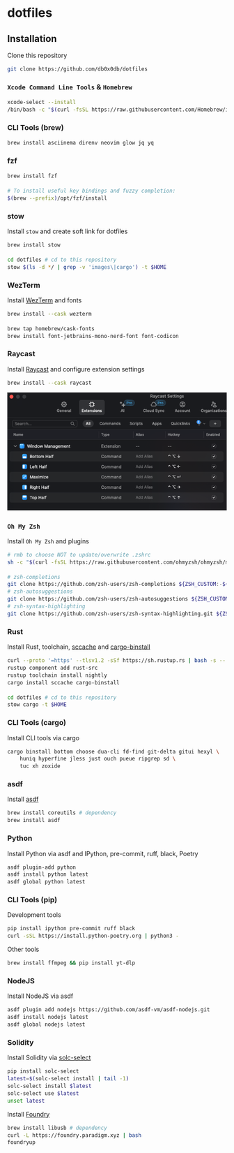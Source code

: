 # dotfiles
## Installation
Clone this repository
```bash
git clone https://github.com/db0x0db/dotfiles
```

### `Xcode Command Line Tools` & `Homebrew`
```bash
xcode-select --install
/bin/bash -c "$(curl -fsSL https://raw.githubusercontent.com/Homebrew/install/HEAD/install.sh)"
```

### CLI Tools (brew)
```bash
brew install asciinema direnv neovim glow jq yq
```

### fzf
```bash
brew install fzf

# To install useful key bindings and fuzzy completion:
$(brew --prefix)/opt/fzf/install
```

### stow
Install `stow` and create soft link for dotfiles
```bash
brew install stow

cd dotfiles # cd to this repository
stow $(ls -d */ | grep -v 'images\|cargo') -t $HOME
```

### WezTerm
Install [WezTerm](https://wezfurlong.org/wezterm/) and fonts
```bash
brew install --cask wezterm

brew tap homebrew/cask-fonts
brew install font-jetbrains-mono-nerd-font font-codicon
```

### Raycast
Install [Raycast](https://www.raycast.com/) and configure extension settings
```bash
brew install --cask raycast
```

![](images/raycast-extension-setting.png)

### `Oh My Zsh`
Install `Oh My Zsh` and plugins
```bash
# rmb to choose NOT to update/overwrite .zshrc
sh -c "$(curl -fsSL https://raw.githubusercontent.com/ohmyzsh/ohmyzsh/master/tools/install.sh)"

# zsh-completions
git clone https://github.com/zsh-users/zsh-completions ${ZSH_CUSTOM:-${ZSH:-~/.oh-my-zsh}/custom}/plugins/zsh-completions
# zsh-autosuggestions
git clone https://github.com/zsh-users/zsh-autosuggestions ${ZSH_CUSTOM:-~/.oh-my-zsh/custom}/plugins/zsh-autosuggestions
# zsh-syntax-highlighting
git clone https://github.com/zsh-users/zsh-syntax-highlighting.git ${ZSH_CUSTOM:-~/.oh-my-zsh/custom}/plugins/zsh-syntax-highlighting
```

### Rust
Install Rust, toolchain, [sccache](https://github.com/mozilla/sccache) and [cargo-binstall](https://github.com/cargo-bins/cargo-binstall)
```bash
curl --proto '=https' --tlsv1.2 -sSf https://sh.rustup.rs | bash -s -- --verbose -y --no-modify-path
rustup component add rust-src
rustup toolchain install nightly
cargo install sccache cargo-binstall

cd dotfiles # cd to this repository
stow cargo -t $HOME
```

### CLI Tools (cargo)
Install CLI tools via cargo
```bash
cargo binstall bottom choose dua-cli fd-find git-delta gitui hexyl \
    huniq hyperfine jless just ouch pueue ripgrep sd \
    tuc xh zoxide
```

### asdf
Install [asdf](https://asdf-vm.com/)
```bash
brew install coreutils # dependency
brew install asdf
```

### Python
Install Python via asdf and IPython, pre-commit, ruff, black, Poetry
```bash
asdf plugin-add python
asdf install python latest
asdf global python latest
```

### CLI Tools (pip)
Development tools
```bash
pip install ipython pre-commit ruff black
curl -sSL https://install.python-poetry.org | python3 -
```

Other tools
```bash
brew install ffmpeg && pip install yt-dlp
```

### NodeJS
Install NodeJS via asdf
```bash
asdf plugin add nodejs https://github.com/asdf-vm/asdf-nodejs.git
asdf install nodejs latest
asdf global nodejs latest
```

### Solidity
Install Solidity via [solc-select](https://github.com/crytic/solc-select)
```bash
pip install solc-select
latest=$(solc-select install | tail -1)
solc-select install $latest
solc-select use $latest
unset latest
```

Install [Foundry](https://github.com/foundry-rs/foundry)
```bash
brew install libusb # dependency
curl -L https://foundry.paradigm.xyz | bash
foundryup
```

